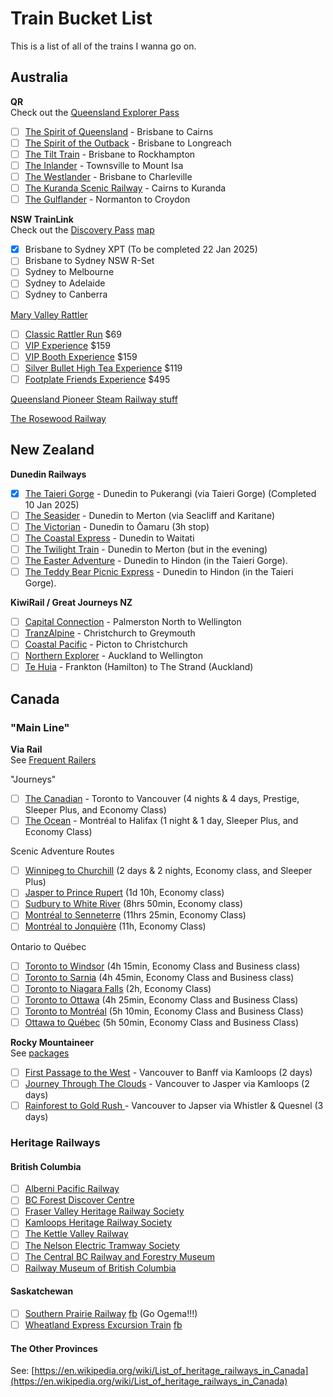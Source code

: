 # Train Bucket List

This is a list of all of the trains I wanna go on.

## Australia

**QR**<br>
Check out the [Queensland Explorer Pass](https://www.queenslandrailtravel.com.au/Documents/Fact%20Sheets%20and%20brochures/Queensland%20Explorer%20Pass.pdf)

- [ ] [The Spirit of Queensland](https://www.queenslandrailtravel.com.au/railexperiences/ourtrains/spiritofqueensland) - Brisbane to Cairns
- [ ] [The Spirit of the Outback](https://www.queenslandrailtravel.com.au/railexperiences/ourtrains/spiritoftheoutback) - Brisbane to Longreach
- [ ] [The Tilt Train](https://www.queenslandrailtravel.com.au/railexperiences/ourtrains/tilttrain) - Brisbane to Rockhampton
- [ ] [The Inlander](https://www.queenslandrailtravel.com.au/railexperiences/ourtrains/inlander) - Townsville to Mount Isa
- [ ] [The Westlander](https://www.queenslandrailtravel.com.au/railexperiences/ourtrains/westlander) - Brisbane to Charleville
- [ ] [The Kuranda Scenic Railway](https://www.queenslandrailtravel.com.au/railexperiences/ourtrains/kurandascenicrailway) - Cairns to Kuranda
- [ ] [The Gulflander](https://www.queenslandrailtravel.com.au/railexperiences/ourtrains/gulflander) - Normanton to Croydon

**NSW TrainLink** <br>
Check out the [Discovery Pass](https://transportnsw.info/tickets-opal/regional-tickets-fares/discovery-pass) [map](https://transportnsw.info/regional-network-map)

- [x] Brisbane to Sydney XPT (To be completed 22 Jan 2025)
- [ ] Brisbane to Sydney NSW R-Set
- [ ] Sydney to Melbourne
- [ ] Sydney to Adelaide
- [ ] Sydney to Canberra

[Mary Valley Rattler](https://www.maryvalleyrattler.com.au/)

- [ ] [Classic Rattler Run](https://www.maryvalleyrattler.com.au/train-journeys/classic-rattler-run/) $69
- [ ] [VIP Experience](https://www.maryvalleyrattler.com.au/packages/vip-club-car/) $159
- [ ] [VIP Booth Experience](https://www.maryvalleyrattler.com.au/packages/vip-booth/) $159
- [ ] [Silver Bullet High Tea Experience](https://www.maryvalleyrattler.com.au/train-journeys/silver-bullet-high-tea/) $119
- [ ] [Footplate Friends Experience](https://www.maryvalleyrattler.com.au/footplate-friends-experience/) $495

[Queensland Pioneer Steam Railway stuff](https://www.facebook.com/QldPioneerSteamRailway)

[The Rosewood Railway](https://www.rosewoodrailway.org.au/)


## New Zealand

**Dunedin Railways**

- [x] [The Taieri Gorge](https://www.dunedinrailways.co.nz/cruise-excursions/the-taieri-gorge-cruise-excursion) - Dunedin to Pukerangi (via Taieri Gorge)  (Completed 10 Jan 2025)
- [ ] [The Seasider](https://www.dunedinrailways.co.nz/journeys/the-seasider-journey) - Dunedin to Merton (via Seacliff and Karitane)
- [ ] [The Victorian](https://www.dunedinrailways.co.nz/journeys/the-victorian-journey) - Dunedin to Ōamaru (3h stop)
- [ ] [The Coastal Express](https://www.dunedinrailways.co.nz/journeys/the-coastal-express) - Dunedin to Waitati
- [ ] [The Twilight Train](https://www.dunedinrailways.co.nz/journeys/twilight-train-journey) - Dunedin to Merton (but in the evening)
- [ ] [The Easter Adventure](https://www.dunedinrailways.co.nz/journeys/the-easter-adventure) - Dunedin to Hindon (in the Taieri Gorge).
- [ ] [The Teddy Bear Picnic Express](https://www.dunedinrailways.co.nz/journeys/the-teddy-bear-picnic-express) - Dunedin to Hindon (in the Taieri Gorge).

**KiwiRail / Great Journeys NZ**

- [ ] [Capital Connection](https://www.greatjourneysnz.com/capital-connection/) - Palmerston North to Wellington
- [ ] [TranzAlpine](https://www.greatjourneysnz.com/scenic-trains/tranzalpine-train/) - Christchurch to Greymouth
- [ ] [Coastal Pacific](https://www.greatjourneysnz.com/scenic-trains/coastal-pacific-train/) - Picton to Christchurch
- [ ] [Northern Explorer](https://www.greatjourneysnz.com/scenic-trains/northern-explorer-train/) - Auckland to Wellington
- [ ] [Te Huia](https://www.tehuiatrain.co.nz/) - Frankton (Hamilton) to The Strand (Auckland)

## Canada

### "Main Line"

**Via Rail**<br>
See [Frequent Railers](https://www.viarail.ca/en/offers/frequent-railers)

"Journeys"

- [ ] [The Canadian](https://www.viarail.ca/en/explore-our-destinations/trains/rockies-and-pacific/toronto-vancouver-canadian) - Toronto to Vancouver (4 nights & 4 days, Prestige, Sleeper Plus, and Economy Class)
- [ ] [The Ocean](https://www.viarail.ca/en/explore-our-destinations/trains/atlantic-canada/montreal-halifax-ocean) - Montréal to Halifax (1 night & 1 day, Sleeper Plus, and Economy Class)

Scenic Adventure Routes

- [ ] [Winnipeg to Churchill](https://www.viarail.ca/en/explore-our-destinations/trains/regional-trains/winnipeg-churchill) (2 days & 2 nights, Economy class, and Sleeper Plus)
- [ ] [Jasper to Prince Rupert](https://www.viarail.ca/en/explore-our-destinations/trains/regional-trains/jasper-prince-rupert) (1d 10h, Economy class)
- [ ] [Sudbury to White River](https://www.viarail.ca/en/explore-our-destinations/trains/regional-trains/sudbury-white-river) (8hrs 50min, Economy class)
- [ ] [Montréal to Senneterre](https://www.viarail.ca/en/explore-our-destinations/trains/regional-trains/montreal-senneterre) (11hrs 25min, Economy Class)
- [ ] [Montréal to Jonquière](https://www.viarail.ca/en/explore-our-destinations/trains/regional-trains/montreal-jonquiere) (11h, Economy Class)

Ontario to Québec

- [ ] [Toronto to Windsor](https://www.viarail.ca/en/explore-our-destinations/trains/ontario-and-quebec/toronto-windsor) (4h 15min, Economy Class and Business class)
- [ ] [Toronto to Sarnia](https://www.viarail.ca/en/explore-our-destinations/trains/ontario-and-quebec/toronto-sarnia) (4h 45min, Economy Class and Business class)
- [ ] [Toronto to Niagara Falls](https://www.viarail.ca/en/explore-our-destinations/trains/ontario-and-quebec/toronto-niagara-falls) (2h, Economy Class)
- [ ] [Toronto to Ottawa](https://www.viarail.ca/en/explore-our-destinations/trains/ontario-and-quebec/toronto-ottawa) (4h 25min, Economy Class and Business Class)
- [ ] [Toronto to Montréal](https://www.viarail.ca/en/explore-our-destinations/trains/ontario-and-quebec/toronto-montreal) (5h 10min, Economy Class and Business Class)
- [ ] [Ottawa to Québec](https://www.viarail.ca/en/explore-our-destinations/trains/ontario-and-quebec/ottawa-quebec-city) (5h 50min, Economy Class and Business Class)

**Rocky Mountaineer**<br>
See [packages](https://www.rockymountaineer.com/package-search)

- [ ] [First Passage to the West](https://www.rockymountaineer.com/train-routes/first-passage-west) - Vancouver to Banff via Kamloops (2 days)
- [ ] [Journey Through The Clouds](https://www.rockymountaineer.com/train-routes/journey-through-clouds) - Vancouver to Jasper via Kamloops (2 days)
- [ ] [Rainforest to Gold Rush ](https://www.rockymountaineer.com/train-routes/rainforest-gold-rush) - Vancouver to Japser via Whistler & Quesnel (3 days)

### Heritage Railways
#### British Columbia
- [ ] [Alberni Pacific Railway](https://www.albernipacificrailway.ca/)
- [ ] [BC Forest Discover Centre](https://bcforestdiscoverycentre.com/)
- [ ] [Fraser Valley Heritage Railway Society](https://fvhrs.org/)
- [ ] [Kamloops Heritage Railway Society](https://kamrail.com/)
- [ ] [The Kettle Valley Railway](https://www.kettlevalleyrail.org/)
- [ ] [The Nelson Electric Tramway Society](https://www.nelsonstreetcar.org/)
- [ ] [The Central BC Railway and Forestry Museum](https://pgrfm.bc.ca/)
- [ ] [Railway Museum of British Columbia](https://www.wcra.org/)

#### Saskatchewan
- [ ] [Southern Prairie Railway](https://www.southernprairierailway.ca/) [fb](https://www.facebook.com/southernprairierailway/) (Go Ogema!!!)
- [ ] [Wheatland Express Excursion Train](https://wheatlandexpresstrain.ca/) [fb](https://www.facebook.com/wheatlandexpressexcursiontrain/)

#### The Other Provinces
See: [https://en.wikipedia.org/wiki/List_of_heritage_railways_in_Canada](https://en.wikipedia.org/wiki/List_of_heritage_railways_in_Canada)